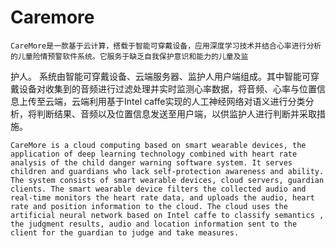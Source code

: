 # Caremore
    CareMore是一款基于云计算，搭载于智能可穿戴设备，应用深度学习技术并结合心率进行分析的儿童险情预警软件系统。它服务于缺乏自我保护意识和能力的儿童及监
护人。
    系统由智能可穿戴设备、云端服务器、监护人用户端组成。其中智能可穿戴设备对收集到的音频进行过滤处理并实时监测心率数据，将音频、心率与位置信息上传至云端，云端利用基于Intel caffe实现的人工神经网络对语义进行分类分析，将判断结果、音频以及位置信息发送至用户端，以供监护人进行判断并采取措施。 
 
    CareMore is a cloud computing based on smart wearable devices, the application of deep learning technology combined with heart rate analysis of the child danger warning software system. It serves children and guardians who lack self-protection awareness and ability. 
    The system consists of smart wearable devices, cloud servers, guardian clients. The smart wearable device filters the collected audio and real-time monitors the heart rate data, and uploads the audio, heart rate and position information to the cloud. The cloud uses the artificial neural network based on Intel caffe to classify semantics , the judgment results, audio and location information sent to the client for the guardian to judge and take measures. 
